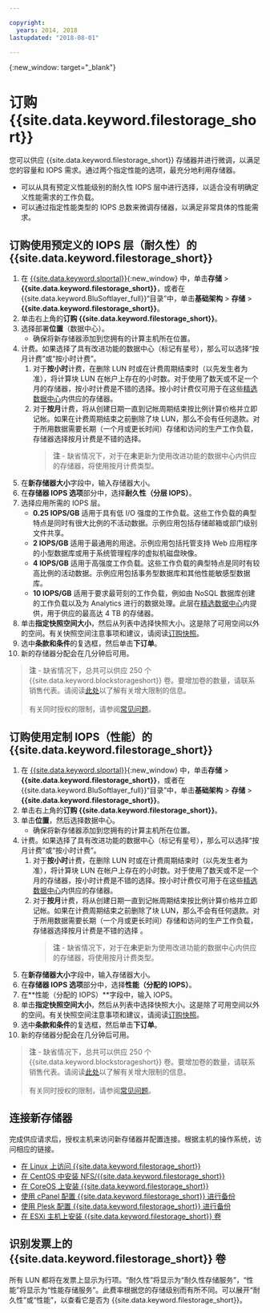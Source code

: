 ```yaml
---

copyright:
  years: 2014, 2018
lastupdated: "2018-08-01"

---
```

{:new_window: target="_blank"}

# 订购 {{site.data.keyword.filestorage_short}}

您可以供应 {{site.data.keyword.filestorage_short}} 存储器并进行微调，以满足您的容量和 IOPS 需求。通过两个指定性能的选项，最充分地利用存储器。

- 可以从具有预定义性能级别的耐久性 IOPS 层中进行选择，以适合没有明确定义性能需求的工作负载。 
- 可以通过指定性能类型的 IOPS 总数来微调存储器，以满足非常具体的性能需求。

## 订购使用预定义的 IOPS 层（耐久性）的 {{site.data.keyword.filestorage_short}}

1. 在 [{{site.data.keyword.slportal}}](https://control.softlayer.com/){:new_window} 中，单击**存储** > **{{site.data.keyword.filestorage_short}}**，或者在 {{site.data.keyword.BluSoftlayer_full}}“目录”中，单击**基础架构** > **存储** > **{{site.data.keyword.filestorage_short}}**。
2. 单击右上角的**订购 {{site.data.keyword.filestorage_short}}**。
3. 选择部署**位置**（数据中心）。
   - 确保将新存储器添加到您拥有的计算主机所在位置。
4. 计费。如果选择了具有改进功能的数据中心（标记有星号），那么可以选择“按月计费”或“按小时计费”。 
     1. 对于**按小时**计费，在删除 LUN 时或在计费周期结束时（以先发生者为准），将计算块 LUN 在帐户上存在的小时数。对于使用了数天或不足一个月的存储器，按小时计费是不错的选择。按小时计费仅可用于在这些[精选数据中心](new-ibm-block-and-file-storage-location-and-features.html)内供应的存储器。 
     2. 对于**按月**计费，将从创建日期一直到记帐周期结束按比例计算价格并立即记帐。如果在计费周期结束之前删除了块 LUN，那么不会有任何退款。对于所用数据需要长期（一个月或更长时间）存储和访问的生产工作负载，存储器选择按月计费是不错的选择。
        >**注** - 缺省情况下，对于在**未**更新为使用改进功能的数据中心内供应的存储器，将使用按月计费类型。
5. 在**新存储器大小**字段中，输入存储器大小。
6. 在**存储器 IOPS 选项**部分中，选择**耐久性（分层 IOPS）**。
7. 选择应用所需的 IOPS 层。
    - **0.25 IOPS/GB** 适用于具有低 I/O 强度的工作负载。这些工作负载的典型特点是同时有很大比例的不活动数据。示例应用包括存储邮箱或部门级别文件共享。
    - **2 IOPS/GB** 适用于最通用的用途。示例应用包括托管支持 Web 应用程序的小型数据库或用于系统管理程序的虚拟机磁盘映像。
    - **4 IOPS/GB** 适用于高强度工作负载。这些工作负载的典型特点是同时有较高比例的活动数据。示例应用包括事务型数据库和其他性能敏感型数据库。
    - **10 IOPS/GB** 适用于要求最苛刻的工作负载，例如由 NoSQL 数据库创建的工作负载以及为 Analytics 进行的数据处理。此层在[精选数据中心](new-ibm-block-and-file-storage-location-and-features.html)内提供，用于供应的最高达 4 TB 的存储器。
8. 单击**指定快照空间大小**，然后从列表中选择快照大小。这是除了可用空间以外的空间。有关快照空间注意事项和建议，请阅读[订购快照](ordering-snapshots.html)。
9. 选中**条款和条件**的复选框，然后单击**下订单**。
10. 新的存储器分配会在几分钟后可用。

>**注** - 缺省情况下，总共可以供应 250 个 {{site.data.keyword.blockstorageshort}} 卷。要增加卷的数量，请联系销售代表。请阅读[此处](managing-storage-limits.html)以了解有关增大限制的信息。<br/><br/>有关同时授权的限制，请参阅[常见问题](File-Storage-FAQ.html)。

## 订购使用定制 IOPS（性能）的 {{site.data.keyword.filestorage_short}}

1. 在 [{{site.data.keyword.slportal}}](https://control.softlayer.com/){:new_window} 中，单击**存储** > **{{site.data.keyword.filestorage_short}}**，或者在 {{site.data.keyword.BluSoftlayer_full}}“目录”中，单击**基础架构** > **存储** > **{{site.data.keyword.filestorage_short}}**。
2. 单击右上角的**订购 {{site.data.keyword.filestorage_short}}**。
3. 单击**位置**，然后选择数据中心。
   - 确保将新存储器添加到您拥有的计算主机所在位置。
4. 计费。如果选择了具有改进功能的数据中心（标记有星号），那么可以选择“按月计费”或“按小时计费”。 
     1. 对于**按小时**计费，在删除 LUN 时或在计费周期结束时（以先发生者为准），将计算块 LUN 在帐户上存在的小时数。对于使用了数天或不足一个月的存储器，按小时计费是不错的选择。按小时计费仅可用于在这些[精选数据中心](new-ibm-block-and-file-storage-location-and-features.html)内供应的存储器。 
     2. 对于**按月**计费，将从创建日期一直到记帐周期结束按比例计算价格并立即记帐。如果在计费周期结束之前删除了块 LUN，那么不会有任何退款。对于所用数据需要长期（一个月或更长时间）存储和访问的生产工作负载，存储器选择按月计费是不错的选择 。
        >**注** - 缺省情况下，对于在**未**更新为使用改进功能的数据中心内供应的存储器，将使用按月计费类型。
5. 在**新存储器大小**字段中，输入存储器大小。
6. 在**存储器 IOPS 选项**部分中，选择**性能（分配的 IOPS）**。
7. 在**性能（分配的 IOPS）**字段中，输入 IOPS。
8. 单击**指定快照空间大小**，然后从列表中选择快照大小。这是除了可用空间以外的空间。有关快照空间注意事项和建议，请阅读[订购快照](ordering-snapshots.html)。
9. 选中**条款和条件**的复选框，然后单击**下订单**。
10. 新的存储器分配会在几分钟后可用。

>**注** - 缺省情况下，总共可以供应 250 个 {{site.data.keyword.blockstorageshort}} 卷。要增加卷的数量，请联系销售代表。请阅读[此处](managing-storage-limits.html)以了解有关增大限制的信息。<br/><br/>有关同时授权的限制，请参阅[常见问题](File-Storage-FAQ.html)。


## 连接新存储器

完成供应请求后，授权主机来访问新存储器并配置连接。根据主机的操作系统，访问相应的链接。
- [在 Linux 上访问 {{site.data.keyword.filestorage_short}}](accessing-file-storage-linux.html)
- [在 CentOS 中安装 NFS/{{site.data.keyword.filestorage_short}}](mounting-nsf-file-storage.html)
- [在 CoreOS 上安装 {{site.data.keyword.filestorage_short}}](mounting-storage-coreos.html)
- [使用 cPanel 配置 {{site.data.keyword.filestorage_short}} 进行备份](configure-backup-cpanel.html)
- [使用 Plesk 配置 {{site.data.keyword.filestorage_short}} 进行备份](configure-backup-plesk.html)
- [在 ESXi 主机上安装 {{site.data.keyword.filestorage_short}} 卷](architecture-guide-file-storage-vmware.html)


## 识别发票上的 {{site.data.keyword.filestorage_short}} 卷

所有 LUN 都将在发票上显示为行项。“耐久性”将显示为“耐久性存储服务”，“性能”将显示为“性能存储服务”。此费率根据您的存储级别而有所不同。可以展开“耐久性”或“性能”，以查看它是否为 {{site.data.keyword.filestorage_short}}。
